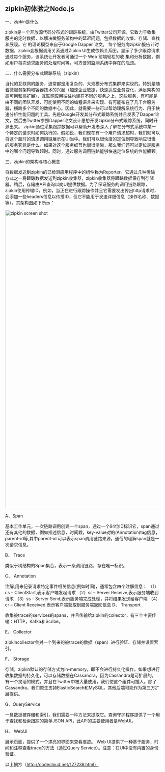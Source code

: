 ## zipkin初体验之Node.js

 一、zipkin是什么
 
   zipkin是一个开放源代码分布式的跟踪系统，由Twitter公司开源，它致力于收集服务的定时数据，以解决微服务架构中的延迟问题，包括数据的收集、存储、查找和展现。它
的理论模型来自于Google Dapper 论文。
    每个服务向zipkin报告计时数据，zipkin会根据调用关系通过Zipkin UI生成依赖关系图，显示了多少跟踪请求通过每个服务，该系统让开发者可通过一个 Web 前端轻松的收
集和分析数据，例如用户每次请求服务的处理时间等，可方便的监测系统中存在的瓶颈。

二、什么需要分布式跟踪系统（zipkin）

   当代的互联网的服务，通常都是用复杂的、大规模分布式集群来实现的。特别是随着微服务架构和容器技术的兴起（加速企业敏捷，快速适应业务变化，满足架构的高可用和高扩展），互联网应用往往构建在不同的服务之上，这些服务，有可能是由不同的团队开发、可能使用不同的编程语言来实现、有可能布在了几千台服务器，横跨多个不同的数据中心。因此，就需要一些可以帮助理解系统行为、用于快速分析性能问题的工具。先是Google开发其分布式跟踪系统并且发表了Dapper论文，然后由Twitter参照Dapper论文设计思想开发zipkin分布式跟踪系统，同时开源出来。
    zipkin通过采集跟踪数据可以帮助开发者深入了解在分布式系统中某一个特定的请求时如何执行的。假如说，我们现在有一个用户请求超时，我们就可以将这个超时的请求调用链展示在UI当中。我们可以很快度的定位到导致响应很慢的服务究竟是什么。如果对这个服务细节也很很清晰，那么我们还可以定位是服务中的哪个问题导致超时。同时，通过服务调用链路能够快速定位系统的性能瓶颈。

三、zipkin的架构与核心概念

   将数据发送到zipkin的已检测应用程序中的组件称为Reporter。它通过几种传输
方式之一将跟踪数据发送到zipkin收集器，zipkin收集器将跟踪数据保存到存储器。稍后，存储由API查询以向UI提供数据。为了保证服务的调用链路跟踪，zipkin使用传输ID，例如，当正在进行跟踪操作并且它需要发出传出http请求时，会添加一些headers信息以传播ID，但它不能用于发送详细信息（操作名称、数据等）。其架构图如下所示：

<img width="972" alt="zipkin screen shot" src="http://img.blog.csdn.net/20161221165312512?watermark/2/text/aHR0cDovL2Jsb2cuY3Nkbi5uZXQvcXFfMjEzODcxNzE=/font/5a6L5L2T/fontsize/400/fill/I0JBQkFCMA==/dissolve/70/gravity/Center">

A、Span

   基本工作单元，一次链路调用创建一个span，通过一个64位ID标识它，span通过还有其他的数据，例如描述信息，时间戳，key-value对的(Annotation)tag信息，
parent-id等,其中parent-id 可以表示span调用链路来源，通俗的理解span就是一次请求信息。

B、 Trace

   类似于树结构的Span集合，表示一条调用链路，存在唯一标识。

C、 Annotation

   注解,用来记录请求特定事件相关信息(例如时间)，通常包含四个注解信息：
        （1）cs – ClientStart,表示客户端发起请求
        （2）sr – Server Receive,表示服务端收到请求
        （3）ss – Server Send,表示服务端完成处理，并将结果发送给客户端
        （4）cr – Client Received,表示客户端获取到服务端返回信息
D、 Transport

   收集被trace的services的spans，并且传输给zipkin的collector，有三个主要传输：HTTP，Kafka和Scribe。

E、 Collector

   zipkincollector会对一个到来的被trace的数据（span）进行验证、存储并设置索引。

F、 Storage

   存储，zipkin默认的存储方式为in-memory，即不会进行持久化操作。如果想进行收集数据的持久化，可以存储数据在Cassandra，因为Cassandra是可扩展的，有一个灵活的模式，并且在Twitter中被大量使用，我们使这个组件可插入。除了Cassandra，我们原生支持ElasticSearch和MySQL。其他后端可能作为第三方扩展提供。

G、QueryService

   一旦数据被存储和索引，我们需要一种方法来提取它。查询守护程序提供了一个用于查找和检索跟踪的简单JSON API，此API的主要使用者是WebUI。

H、 WebUI

   展示页面，提供了一个漂亮的界面来查看痕迹。 Web UI提供了一种基于服务，时间和注释查看trace的方法（通过Query Service）。注意：在UI中没有内置的身份验证。

以上摘抄（http://codecloud.net/127236.html）







